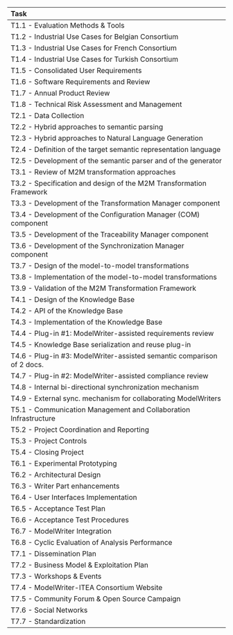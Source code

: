 | Task |
|:----
| T1.1 - Evaluation Methods & Tools
| T1.2 - Industrial Use Cases for Belgian Consortium
| T1.3 - Industrial Use Cases for French Consortium
| T1.4 - Industrial Use Cases for Turkish Consortium
| T1.5 - Consolidated User Requirements
| T1.6 - Software Requirements and Review
| T1.7 - Annual Product Review
| T1.8 - Technical Risk Assessment and Management
| T2.1 - Data Collection
| T2.2 - Hybrid approaches to semantic parsing
| T2.3 - Hybrid approaches to Natural Language Generation
| T2.4 - Definition of the target semantic representation language
| T2.5 - Development of the semantic parser and of the generator
| T3.1 - Review of M2M transformation approaches
| T3.2 - Specification and design of the M2M Transformation Framework
| T3.3 - Development of the Transformation Manager component
| T3.4 - Development of the Configuration Manager (COM) component
| T3.5 - Development of the Traceability Manager component
| T3.6 - Development of the Synchronization Manager component  
| T3.7 - Design of the model-to-model transformations  
| T3.8 - Implementation of the model-to-model transformations
| T3.9 - Validation of the M2M Transformation Framework  
| T4.1 - Design of the Knowledge Base
| T4.2 - API of the Knowledge Base  
| T4.3 - Implementation of the Knowledge Base
| T4.4 - Plug-in #1: ModelWriter-assisted requirements review
| T4.5 - Knowledge Base serialization and reuse plug-in
| T4.6 - Plug-in #3: ModelWriter-assisted semantic comparison of 2 docs.
| T4.7 - Plug-in #2: ModelWriter-assisted compliance review  
| T4.8 - Internal bi-directional synchronization mechanism  
| T4.9 - External sync. mechanism for collaborating ModelWriters
| T5.1 - Communication Management and Collaboration Infrastructure
| T5.2 - Project Coordination and Reporting  
| T5.3 - Project Controls
| T5.4 - Closing Project
| T6.1 - Experimental Prototyping
| T6.2 - Architectural Design  
| T6.3 - Writer Part enhancements  
| T6.4 - User Interfaces Implementation
| T6.5 - Acceptance Test Plan  
| T6.6 - Acceptance Test Procedures
| T6.7 - ModelWriter Integration  
| T6.8 - Cyclic Evaluation of Analysis Performance
| T7.1 - Dissemination Plan  
| T7.2 - Business Model & Exploitation Plan  
| T7.3 - Workshops & Events  
| T7.4 - ModelWriter-ITEA Consortium Website
| T7.5 - Community Forum & Open Source Campaign  
| T7.6 - Social Networks  
| T7.7 - Standardization
